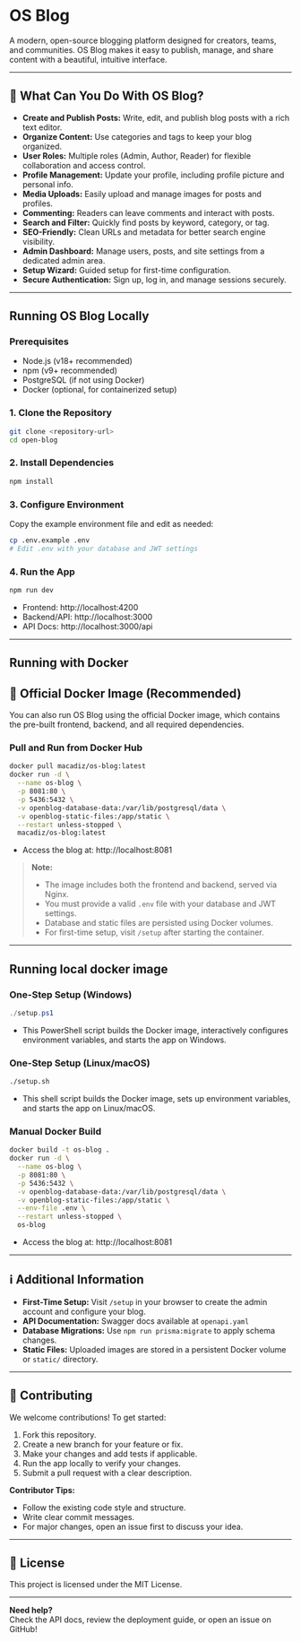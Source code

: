 # OS Blog

A modern, open-source blogging platform designed for creators, teams, and communities. OS Blog makes it easy to publish, manage, and share content with a beautiful, intuitive interface.

---

## 🚀 What Can You Do With OS Blog?

- **Create and Publish Posts:** Write, edit, and publish blog posts with a rich text editor.
- **Organize Content:** Use categories and tags to keep your blog organized.
- **User Roles:** Multiple roles (Admin, Author, Reader) for flexible collaboration and access control.
- **Profile Management:** Update your profile, including profile picture and personal info.
- **Media Uploads:** Easily upload and manage images for posts and profiles.
- **Commenting:** Readers can leave comments and interact with posts.
- **Search and Filter:** Quickly find posts by keyword, category, or tag.
- **SEO-Friendly:** Clean URLs and metadata for better search engine visibility.
- **Admin Dashboard:** Manage users, posts, and site settings from a dedicated admin area.
- **Setup Wizard:** Guided setup for first-time configuration.
- **Secure Authentication:** Sign up, log in, and manage sessions securely.

---

## Running OS Blog Locally

### Prerequisites

- Node.js (v18+ recommended)
- npm (v9+ recommended)
- PostgreSQL (if not using Docker)
- Docker (optional, for containerized setup)

### 1. Clone the Repository

```bash
git clone <repository-url>
cd open-blog
```

### 2. Install Dependencies

```bash
npm install
```

### 3. Configure Environment

Copy the example environment file and edit as needed:

```bash
cp .env.example .env
# Edit .env with your database and JWT settings
```

### 4. Run the App

```bash
npm run dev
```

- Frontend: http://localhost:4200
- Backend/API: http://localhost:3000
- API Docs: http://localhost:3000/api

---

## Running with Docker

## 🐳 Official Docker Image (Recommended)

You can also run OS Blog using the official Docker image, which contains the pre-built frontend, backend, and all required dependencies.

### Pull and Run from Docker Hub

```bash
docker pull macadiz/os-blog:latest
docker run -d \
  --name os-blog \
  -p 8081:80 \
  -p 5436:5432 \
  -v openblog-database-data:/var/lib/postgresql/data \
  -v openblog-static-files:/app/static \
  --restart unless-stopped \
  macadiz/os-blog:latest
```

- Access the blog at: http://localhost:8081

> **Note:**
> - The image includes both the frontend and backend, served via Nginx.
> - You must provide a valid `.env` file with your database and JWT settings.
> - Database and static files are persisted using Docker volumes.
> - For first-time setup, visit `/setup` after starting the container.

---

## Running local docker image


### One-Step Setup (Windows)

```powershell
./setup.ps1
```

- This PowerShell script builds the Docker image, interactively configures environment variables, and starts the app on Windows.

### One-Step Setup (Linux/macOS)

```bash
./setup.sh
```

- This shell script builds the Docker image, sets up environment variables, and starts the app on Linux/macOS.

### Manual Docker Build

```bash
docker build -t os-blog .
docker run -d \
  --name os-blog \
  -p 8081:80 \
  -p 5436:5432 \
  -v openblog-database-data:/var/lib/postgresql/data \
  -v openblog-static-files:/app/static \
  --env-file .env \
  --restart unless-stopped \
  os-blog
```

- Access the blog at: http://localhost:8081

---

## ℹ️ Additional Information

- **First-Time Setup:** Visit `/setup` in your browser to create the admin account and configure your blog.
- **API Documentation:** Swagger docs available at `openapi.yaml`
- **Database Migrations:** Use `npm run prisma:migrate` to apply schema changes.
- **Static Files:** Uploaded images are stored in a persistent Docker volume or `static/` directory.

---

## 🤝 Contributing

We welcome contributions! To get started:

1. Fork this repository.
2. Create a new branch for your feature or fix.
3. Make your changes and add tests if applicable.
4. Run the app locally to verify your changes.
5. Submit a pull request with a clear description.

**Contributor Tips:**
- Follow the existing code style and structure.
- Write clear commit messages.
- For major changes, open an issue first to discuss your idea.

---

## 📝 License

This project is licensed under the MIT License.

---

**Need help?**  
Check the API docs, review the deployment guide, or open an issue on GitHub!
